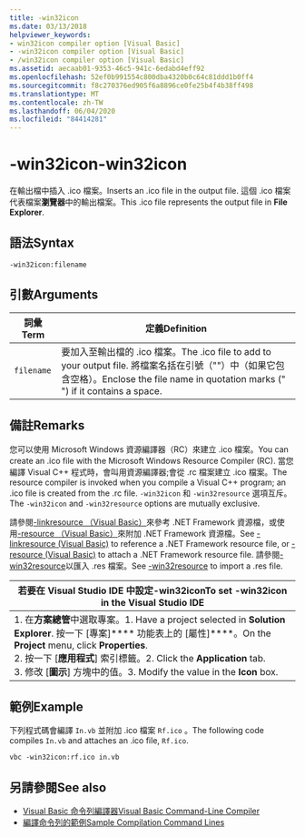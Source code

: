 ```yaml
---
title: -win32icon
ms.date: 03/13/2018
helpviewer_keywords:
- win32icon compiler option [Visual Basic]
- -win32icon compiler option [Visual Basic]
- /win32icon compiler option [Visual Basic]
ms.assetid: aecaab01-9353-46c5-941c-6edabd4eff92
ms.openlocfilehash: 52ef0b991554c800dba4320b0c64c81ddd1b0ff4
ms.sourcegitcommit: f8c270376ed905f6a8896ce0fe25b4f4b38ff498
ms.translationtype: MT
ms.contentlocale: zh-TW
ms.lasthandoff: 06/04/2020
ms.locfileid: "84414281"
---
```

# <a name="-win32icon"></a><span data-ttu-id="7ab28-102">-win32icon</span><span class="sxs-lookup"><span data-stu-id="7ab28-102">-win32icon</span></span>
<span data-ttu-id="7ab28-103">在輸出檔中插入 .ico 檔案。</span><span class="sxs-lookup"><span data-stu-id="7ab28-103">Inserts an .ico file in the output file.</span></span> <span data-ttu-id="7ab28-104">這個 .ico 檔案代表檔案**瀏覽器**中的輸出檔案。</span><span class="sxs-lookup"><span data-stu-id="7ab28-104">This .ico file represents the output file in **File Explorer**.</span></span>  
  
## <a name="syntax"></a><span data-ttu-id="7ab28-105">語法</span><span class="sxs-lookup"><span data-stu-id="7ab28-105">Syntax</span></span>  
  
```console  
-win32icon:filename  
```  
  
## <a name="arguments"></a><span data-ttu-id="7ab28-106">引數</span><span class="sxs-lookup"><span data-stu-id="7ab28-106">Arguments</span></span>  
  
|<span data-ttu-id="7ab28-107">詞彙</span><span class="sxs-lookup"><span data-stu-id="7ab28-107">Term</span></span>|<span data-ttu-id="7ab28-108">定義</span><span class="sxs-lookup"><span data-stu-id="7ab28-108">Definition</span></span>|  
|---|---|  
|`filename`|<span data-ttu-id="7ab28-109">要加入至輸出檔的 .ico 檔案。</span><span class="sxs-lookup"><span data-stu-id="7ab28-109">The .ico file to add to your output file.</span></span> <span data-ttu-id="7ab28-110">將檔案名括在引號（""）中（如果它包含空格）。</span><span class="sxs-lookup"><span data-stu-id="7ab28-110">Enclose the file name in quotation marks (" ") if it contains a space.</span></span>|  
  
## <a name="remarks"></a><span data-ttu-id="7ab28-111">備註</span><span class="sxs-lookup"><span data-stu-id="7ab28-111">Remarks</span></span>  
 <span data-ttu-id="7ab28-112">您可以使用 Microsoft Windows 資源編譯器（RC）來建立 .ico 檔案。</span><span class="sxs-lookup"><span data-stu-id="7ab28-112">You can create an .ico file with the Microsoft Windows Resource Compiler (RC).</span></span> <span data-ttu-id="7ab28-113">當您編譯 Visual C++ 程式時，會叫用資源編譯器;會從 .rc 檔案建立 .ico 檔案。</span><span class="sxs-lookup"><span data-stu-id="7ab28-113">The resource compiler is invoked when you compile a Visual C++ program; an .ico file is created from the .rc file.</span></span> <span data-ttu-id="7ab28-114">`-win32icon` 和 `-win32resource` 選項互斥。</span><span class="sxs-lookup"><span data-stu-id="7ab28-114">The `-win32icon` and `-win32resource` options are mutually exclusive.</span></span>  
  
 <span data-ttu-id="7ab28-115">請參閱[-linkresource （Visual Basic）](linkresource.md)來參考 .NET Framework 資源檔，或使用[-resource （Visual Basic）](resource.md)來附加 .NET Framework 資源檔。</span><span class="sxs-lookup"><span data-stu-id="7ab28-115">See [-linkresource (Visual Basic)](linkresource.md) to reference a .NET Framework resource file, or [-resource (Visual Basic)](resource.md) to attach a .NET Framework resource file.</span></span> <span data-ttu-id="7ab28-116">請參閱[-win32resource](win32resource.md)以匯入 .res 檔案。</span><span class="sxs-lookup"><span data-stu-id="7ab28-116">See [-win32resource](win32resource.md) to import a .res file.</span></span>  
  
|<span data-ttu-id="7ab28-117">若要在 Visual Studio IDE 中設定-win32icon</span><span class="sxs-lookup"><span data-stu-id="7ab28-117">To set -win32icon in the Visual Studio IDE</span></span>|  
|---|  
|<span data-ttu-id="7ab28-118">1. 在**方案總管**中選取專案。</span><span class="sxs-lookup"><span data-stu-id="7ab28-118">1.  Have a project selected in **Solution Explorer**.</span></span> <span data-ttu-id="7ab28-119">按一下 [專案]\*\*\*\* 功能表上的 [屬性]\*\*\*\*。</span><span class="sxs-lookup"><span data-stu-id="7ab28-119">On the **Project** menu, click **Properties**.</span></span> <br /><span data-ttu-id="7ab28-120">2. 按一下 [**應用程式**] 索引標籤。</span><span class="sxs-lookup"><span data-stu-id="7ab28-120">2.  Click the **Application** tab.</span></span><br /><span data-ttu-id="7ab28-121">3. 修改 [**圖示**] 方塊中的值。</span><span class="sxs-lookup"><span data-stu-id="7ab28-121">3.  Modify the value in the **Icon** box.</span></span>|  
  
## <a name="example"></a><span data-ttu-id="7ab28-122">範例</span><span class="sxs-lookup"><span data-stu-id="7ab28-122">Example</span></span>  
 <span data-ttu-id="7ab28-123">下列程式碼會編譯 `In.vb` 並附加 .ico 檔案 `Rf.ico` 。</span><span class="sxs-lookup"><span data-stu-id="7ab28-123">The following code compiles `In.vb` and attaches an .ico file, `Rf.ico`.</span></span>  
  
```console
vbc -win32icon:rf.ico in.vb  
```  
  
## <a name="see-also"></a><span data-ttu-id="7ab28-124">另請參閱</span><span class="sxs-lookup"><span data-stu-id="7ab28-124">See also</span></span>

- [<span data-ttu-id="7ab28-125">Visual Basic 命令列編譯器</span><span class="sxs-lookup"><span data-stu-id="7ab28-125">Visual Basic Command-Line Compiler</span></span>](index.md)
- [<span data-ttu-id="7ab28-126">編譯命令列的範例</span><span class="sxs-lookup"><span data-stu-id="7ab28-126">Sample Compilation Command Lines</span></span>](sample-compilation-command-lines.md)
